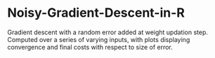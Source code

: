 # Noisy-Gradient-Descent-in-R
Gradient descent with a random error added at weight updation step. Computed over a series of varying inputs, with plots displaying convergence and final costs with respect to size of error.
